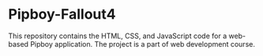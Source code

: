 # Pipboy-Fallout4
This repository contains the HTML, CSS, and JavaScript code for a web-based Pipboy application. The project is a part of web development course.

